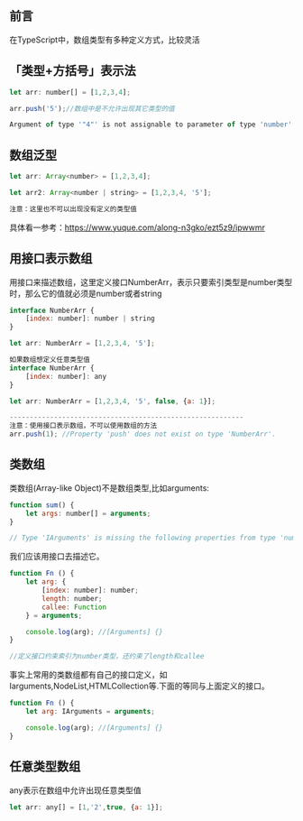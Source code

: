 ## 前言

在TypeScript中，数组类型有多种定义方式，比较灵活

## 「类型+方括号」表示法

``` js
let arr: number[] = [1,2,3,4];

arr.push('5');//数组中是不允许出现其它类型的值

Argument of type '"4"' is not assignable to parameter of type 'number'.
```

## 数组泛型

<!-- 我们也可以使用数组泛型（Array Generic) Array<elemType>来表示数组 -->

```js
let arr: Array<number> = [1,2,3,4];

let arr2: Array<number | string> = [1,2,3,4, '5'];

注意：这里也不可以出现没有定义的类型值
```

具体看一参考：<https://www.yuque.com/along-n3gko/ezt5z9/ipwwmr>

## 用接口表示数组

用接口来描述数组，这里定义接口NumberArr，表示只要索引类型是number类型时，那么它的值就必须是number或者string

```js
interface NumberArr {
    [index: number]: number | string
}

let arr: NumberArr = [1,2,3,4, '5'];

如果数组想定义任意类型值
interface NumberArr {
    [index: number]: any
}

let arr: NumberArr = [1,2,3,4, '5', false, {a: 1}];

----------------------------------------------------------
注意：使用接口表示数组，不可以使用数组的方法
arr.push(1); //Property 'push' does not exist on type 'NumberArr'.
```

## 类数组

类数组(Array-like Object)不是数组类型,比如arguments:

```js
function sum() {
    let args: number[] = arguments;
}

// Type 'IArguments' is missing the following properties from type 'number[]': pop, push, concat, join, and 24 more.
```

我们应该用接口去描述它。

```js
function Fn () {
    let arg: {
        [index: number]: number;
        length: number;
        callee: Function
    } = arguments;

    console.log(arg); //[Arguments] {}
}

//定义接口约束索引为number类型，还约束了length和callee
```

事实上常用的类数组都有自己的接口定义，如Iarguments,NodeList,HTMLCollection等.下面的等同与上面定义的接口。

```js
function Fn () {
    let arg: IArguments = arguments;

    console.log(arg); //[Arguments] {}
}
```

## 任意类型数组

any表示在数组中允许出现任意类型值

```js
let arr: any[] = [1,'2',true, {a: 1}];
```